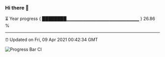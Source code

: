 ### Hi there 👋

⏳ Year progress { ████████▁▁▁▁▁▁▁▁▁▁▁▁▁▁▁▁▁▁▁▁▁▁ } 26.86 %

---

⏰ Updated on Fri, 09 Apr 2021 00:42:34 GMT

![Progress Bar CI](https://github.com/liununu/liununu/workflows/Progress%20Bar%20CI/badge.svg)

